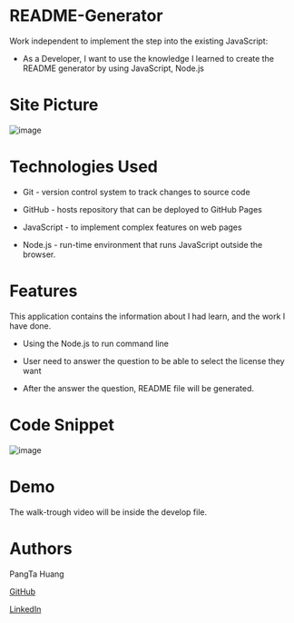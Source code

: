 # README-Generator
Work independent to implement the step into the existing JavaScript:

- As a Developer, I want to use the knowledge I learned to create the README generator by using JavaScript, Node.js

# Site Picture
![image](https://user-images.githubusercontent.com/87446864/150740202-f818a341-0a0a-4f43-91e5-a0a1ee2c0010.png)

# Technologies Used

- Git - version control system to track changes to source code

- GitHub - hosts repository that can be deployed to GitHub Pages

- JavaScript -  to implement complex features on web pages

-  Node.js - run-time environment that runs JavaScript outside the browser.

# Features
This application contains the information about I had learn, and the work I have done.

- Using the Node.js to run command line 

- User need to answer the question to be able to select the license they want 

- After the answer the question, README file will be generated.

# Code Snippet
![image](https://user-images.githubusercontent.com/87446864/150740228-d7344454-1251-45d8-945b-2e2eb5275dc4.png)


# Demo  
The walk-trough video will be inside the develop file.

# Authors
PangTa Huang


<a href ="https://github.com/willyhuang18/HomeWork">GitHub</a>


<a href ="https://www.linkedin.com/feed/">LinkedIn</a>
